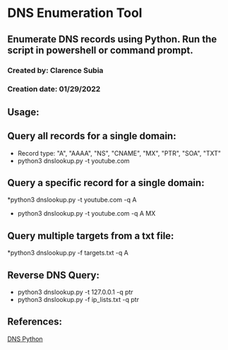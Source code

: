 # DNS Enumeration Tool
## Enumerate DNS records using Python. Run the script in powershell or command prompt.

### Created by: Clarence Subia
### Creation date: 01/29/2022


## Usage:

## Query all records for a single domain:
* Record type: "A", "AAAA", "NS", "CNAME", "MX", "PTR", "SOA", "TXT"
* python3 dnslookup.py -t youtube.com

## Query a specific record for a single domain:
*python3 dnslookup.py -t youtube.com -q A
* python3 dnslookup.py -t youtube.com -q A MX

## Query multiple targets from a txt file:
*python3 dnslookup.py -f targets.txt -q A

## Reverse DNS Query:
* python3 dnslookup.py -t 127.0.0.1 -q ptr
* python3 dnslookup.py -f ip_lists.txt -q ptr


## References:

[DNS Python](https://www.dnspython.org/examples/)


